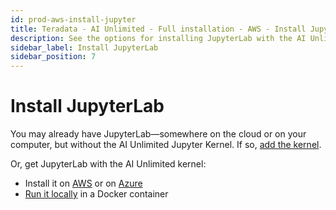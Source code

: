 ```yaml
---
id: prod-aws-install-jupyter
title: Teradata - AI Unlimited - Full installation - AWS - Install JupyterLab
description: See the options for installing JupyterLab with the AI Unlimited Jupyter Kernel.
sidebar_label: Install JupyterLab
sidebar_position: 7
---
```


# Install JupyterLab

You may already have JupyterLab&mdash;somewhere on the cloud or on your computer, but without the AI Unlimited Jupyter Kernel. If so, [add the kernel](https://downloads.teradata.com/download/tools/teradata-ai-unlimited-jupyter-kernel).

Or, get JupyterLab with the AI Unlimited kernel:

- Install it on [AWS](/docs/advanced/jupyterlab/install-jupyter-aws.md) or on [Azure](/docs/advanced/jupyterlab/install-jupyter-azure.md)
- [Run it locally](/docs/advanced/jupyterlab/run-jupyterlab-docker) in a Docker container
